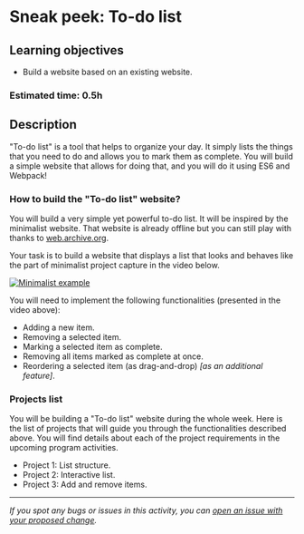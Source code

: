 # Sneak peek: To-do list

## Learning objectives
- Build a website based on an existing website.

### Estimated time: 0.5h

## Description

"To-do list" is a tool that helps to organize your day. It simply lists the things that you need to do and allows you to mark them as complete.
You will build a simple website that allows for doing that, and you will do it using ES6 and Webpack!

### How to build the "To-do list" website?

You will build a very simple yet powerful to-do list. It will be inspired by the minimalist website. That website is already offline but you can still play with thanks to [web.archive.org](https://web.archive.org/web/20180320194056/http://www.getminimalist.com:80/).

Your task is to build a website that displays a list that looks and behaves like the part of minimalist project capture in the video below.

[![Minimalist example](https://img.youtube.com/vi/AcUd-_Yjjqg/0.jpg)](https://www.youtube.com/watch?v=AcUd-_Yjjqg)

You will need to implement the following functionalities (presented in the video above):
- Adding a new item.
- Removing a selected item.
- Marking a selected item as complete.
- Removing all items marked as complete at once.
- Reordering a selected item (as drag-and-drop) _[as an additional feature]_.

### Projects list

You will be building a "To-do list" website during the whole week. Here is the list of projects that will guide you through the functionalities described above. You will find details about each of the project requirements in the upcoming program activities.

- Project 1: List structure.
- Project 2: Interactive list.
- Project 3: Add and remove items.

------

_If you spot any bugs or issues in this activity, you can [open an issue with your proposed change](https://github.com/microverseinc/curriculum-transversal-skills/blob/main/git-github/articles/open_issue.md)._